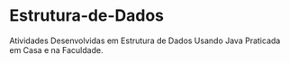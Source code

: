 # Estrutura-de-Dados
Atividades Desenvolvidas em Estrutura de Dados Usando Java Praticada em Casa e na Faculdade.
